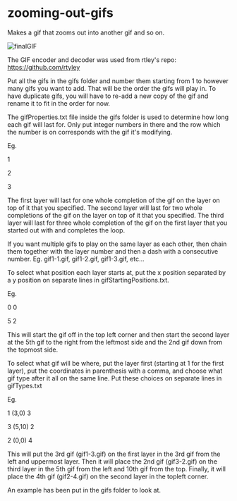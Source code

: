 # zooming-out-gifs
Makes a gif that zooms out into another gif and so on.

![finalGIF](https://user-images.githubusercontent.com/37278446/60606500-19297480-9d81-11e9-807d-027aa0612a49.gif)

The GIF encoder and decoder was used from rtley's repo: https://github.com/rtyley

Put all the gifs in the gifs folder and number them starting from 1 to however many gifs you want to add. That will be the order the gifs will play in. To have duplicate gifs, you will have to re-add a new copy of the gif and rename it to fit in the order for now.

The gifProperties.txt file inside the gifs folder is used to determine how long each gif will last for. Only put integer numbers in there and the row which the number is on corresponds with the gif it's modifying.

Eg.

1

2

3

The first layer will last for one whole completion of the gif on the layer on top of it that you specified. The second layer will last for two whole completions of the gif on the layer on top of it that you specified. The third layer will last for three whole completion of the gif on the first layer that you started out with and completes the loop.

If you want multiple gifs to play on the same layer as each other, then chain them together with the layer number and then a dash with a consecutive number. Eg. gif1-1.gif, gif1-2.gif, gif1-3.gif, etc...

To select what position each layer starts at, put the x position separated by a y position on separate lines in gifStartingPositions.txt.

Eg.

0 0

5 2

This will start the gif off in the top left corner and then start the second layer at the 5th gif to the right from the leftmost side and the 2nd gif down from the topmost side.

To select what gif will be where, put the layer first (starting at 1 for the first layer), put the coordinates in parenthesis with a comma, and choose what gif type after it all on the same line. Put these choices on separate lines in gifTypes.txt

Eg.

1 (3,0) 3

3 (5,10) 2

2 (0,0) 4

This will put the 3rd gif (gif1-3.gif) on the first layer in the 3rd gif from the left and uppermost layer. Then it will place the 2nd gif (gif3-2.gif) on the third layer in the 5th gif from the left and 10th gif from the top. Finally, it will place the 4th gif (gif2-4.gif) on the second layer in the topleft corner.

An example has been put in the gifs folder to look at.
